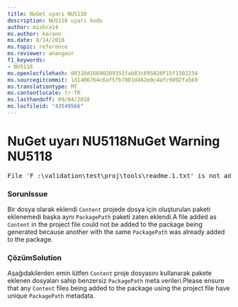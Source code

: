 ```yaml
---
title: NuGet uyarı NU5118
description: NU5118 uyarı kodu
author: mishra14
ms.author: karann
ms.date: 8/14/2018
ms.topic: reference
ms.reviewer: anangaur
f1_keywords:
- NU5118
ms.openlocfilehash: 08318d16690209351fab83c695020f15f1502234
ms.sourcegitcommit: 1d1406764c6af5fb7801d462e0c4afc9092fa569
ms.translationtype: MT
ms.contentlocale: tr-TR
ms.lasthandoff: 09/04/2018
ms.locfileid: "43549566"
---
```

# <a name="nuget-warning-nu5118"></a><span data-ttu-id="2a591-103">NuGet uyarı NU5118</span><span class="sxs-lookup"><span data-stu-id="2a591-103">NuGet Warning NU5118</span></span>
<pre>File 'F :\validation\test\proj\tools\readme.1.txt' is not added because the package already contains file 'tools\readme.txt'</pre>

### <a name="issue"></a><span data-ttu-id="2a591-104">Sorun</span><span class="sxs-lookup"><span data-stu-id="2a591-104">Issue</span></span>

<span data-ttu-id="2a591-105">Bir dosya olarak eklendi `Content` projede dosya için oluşturulan paketi eklenemedi başka aynı `PackagePath` paketi zaten eklendi.</span><span class="sxs-lookup"><span data-stu-id="2a591-105">A file added as `Content` in the project file could not be added to the package being generated because another with the same `PackagePath` was already added to the package.</span></span>


### <a name="solution"></a><span data-ttu-id="2a591-106">Çözüm</span><span class="sxs-lookup"><span data-stu-id="2a591-106">Solution</span></span>

<span data-ttu-id="2a591-107">Aşağıdakilerden emin lütfen `Content` proje dosyasını kullanarak pakete eklenen dosyaları sahip benzersiz `PackagePath` meta verileri.</span><span class="sxs-lookup"><span data-stu-id="2a591-107">Please ensure that any `Content` files being added to the package using the project file have unique `PackagePath` metadata.</span></span>

